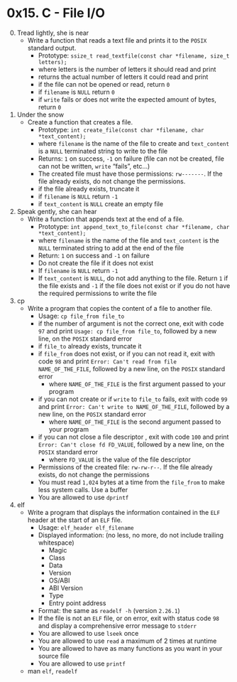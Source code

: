 # 0x15. C - File I/O

0. Tread lightly, she is near
	- Write a function that reads a text file and prints it to the `POSIX` standard output.
		- Prototype: `ssize_t read_textfile(const char *filename, size_t letters);`
		- where letters is the number of letters it should read and print
		- returns the actual number of letters it could read and print
		- if the file can not be opened or read, return `0`
		- if `filename` is `NULL` return `0`
		- if `write` fails or does not write the expected amount of bytes, return `0`
1. Under the snow
	- Create a function that creates a file.
		- Prototype: `int create_file(const char *filename, char *text_content);`
		- where `filename` is the name of the file to create and `text_content` is a `NULL` terminated string to write to the file
		- Returns: `1` on success, `-1` on failure (file can not be created, file can not be written, `write` “fails”, etc…)
		- The created file must have those permissions: `rw-------`. If the file already exists, do not change the permissions.
		- if the file already exists, truncate it
		- if `filename` is `NULL` return `-1`
		- if `text_content` is `NULL` create an empty file
2. Speak gently, she can hear
	- Write a function that appends text at the end of a file.
		- Prototype: `int append_text_to_file(const char *filename, char *text_content);`
		- where `filename` is the name of the file and `text_content` is the `NULL` terminated string to add at the end of the file
		- Return: `1` on success and `-1` on failure
		- Do not create the file if it does not exist
		- If `filename` is `NULL` return `-1`
		- If `text_content` is `NULL`, do not add anything to the file. Return `1` if the file exists and `-1` if the file does not exist or if you do not have the required permissions to write the file
3. cp
	- Write a program that copies the content of a file to another file.
		- Usage: `cp file_from file_to`
		- if the number of argument is not the correct one, exit with code `97` and print `Usage: cp file_from file_to`, followed by a new line, on the `POSIX` standard error
		- if `file_to` already exists, truncate it
		- if `file_from` does not exist, or if you can not read it, exit with code `98` and print `Error: Can't read from file NAME_OF_THE_FILE`, followed by a new line, on the `POSIX` standard error
			- where `NAME_OF_THE_FILE` is the first argument passed to your program
		- if you can not create or if `write` to `file_to` fails, exit with code `99` and print `Error: Can't write to NAME_OF_THE_FILE`, followed by a new line, on the `POSIX` standard error
			- where `NAME_OF_THE_FILE` is the second argument passed to your program
		- if you can not close a file descriptor , exit with code `100` and print `Error: Can't close fd FD_VALUE`, followed by a new line, on the `POSIX` standard error
			- where `FD_VALUE` is the value of the file descriptor
		- Permissions of the created file: `rw-rw-r--`. If the file already exists, do not change the permissions
		- You must read `1,024` bytes at a time from the `file_from` to make less system calls. Use a buffer
		- You are allowed to use `dprintf`
4. elf
	- Write a program that displays the information contained in the `ELF` header at the start of an `ELF` file.
		- Usage: `elf_header elf_filename`
		- Displayed information: (no less, no more, do not include trailing whitespace)
			- Magic
			- Class
			- Data
			- Version
			- OS/ABI
			- ABI Version
			- Type
			- Entry point address
		- Format: the same as `readelf -h` (version `2.26.1`)
		- If the file is not an `ELF` file, or on error, exit with status code `98` and display a comprehensive error message to `stderr`
		- You are allowed to use `lseek` once
		- You are allowed to use `read` a maximum of 2 times at runtime
		- You are allowed to have as many functions as you want in your source file
		- You are allowed to use `printf`
	- man `elf`, `readelf`

